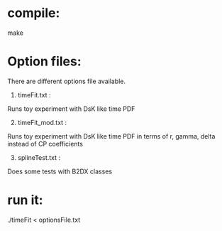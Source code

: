 # compile:

make

# Option files:

There are different options file available.

1) timeFit.txt :

Runs toy experiment with DsK like time PDF

2) timeFit_mod.txt :

Runs toy experiment with DsK like time PDF in terms of r, gamma, delta instead of CP coefficients

3) splineTest.txt :

Does some tests with B2DX classes

# run it:

./timeFit < optionsFile.txt 
